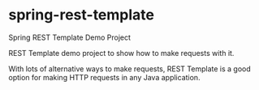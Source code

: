 # spring-rest-template
Spring REST Template Demo Project

REST Template demo project to show how to make requests with it. 

With lots of alternative ways to make requests, REST Template is a good option for making HTTP requests in any Java application.
